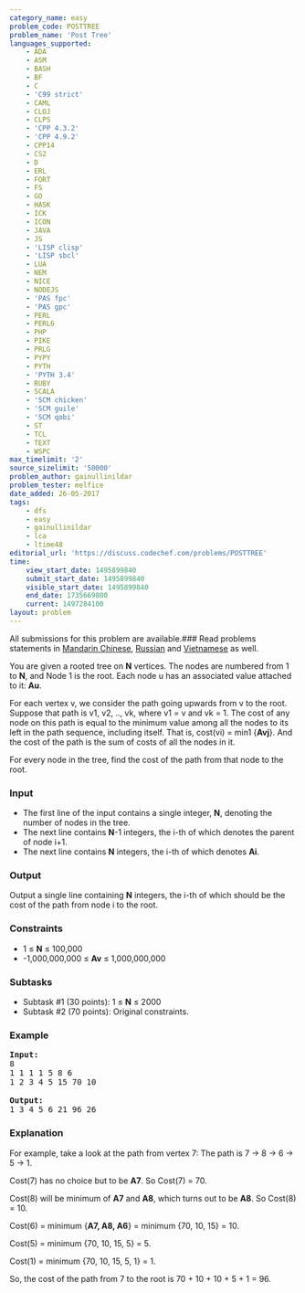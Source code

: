 ```yaml
---
category_name: easy
problem_code: POSTTREE
problem_name: 'Post Tree'
languages_supported:
    - ADA
    - ASM
    - BASH
    - BF
    - C
    - 'C99 strict'
    - CAML
    - CLOJ
    - CLPS
    - 'CPP 4.3.2'
    - 'CPP 4.9.2'
    - CPP14
    - CS2
    - D
    - ERL
    - FORT
    - FS
    - GO
    - HASK
    - ICK
    - ICON
    - JAVA
    - JS
    - 'LISP clisp'
    - 'LISP sbcl'
    - LUA
    - NEM
    - NICE
    - NODEJS
    - 'PAS fpc'
    - 'PAS gpc'
    - PERL
    - PERL6
    - PHP
    - PIKE
    - PRLG
    - PYPY
    - PYTH
    - 'PYTH 3.4'
    - RUBY
    - SCALA
    - 'SCM chicken'
    - 'SCM guile'
    - 'SCM qobi'
    - ST
    - TCL
    - TEXT
    - WSPC
max_timelimit: '2'
source_sizelimit: '50000'
problem_author: gainullinildar
problem_tester: melfice
date_added: 26-05-2017
tags:
    - dfs
    - easy
    - gainullinildar
    - lca
    - ltime48
editorial_url: 'https://discuss.codechef.com/problems/POSTTREE'
time:
    view_start_date: 1495899840
    submit_start_date: 1495899840
    visible_start_date: 1495899840
    end_date: 1735669800
    current: 1497284100
layout: problem
---
```

All submissions for this problem are available.###  Read problems statements in [Mandarin Chinese](http://www.codechef.com/download/translated/LTIME48/mandarin/POSTTREE.pdf), [Russian](http://www.codechef.com/download/translated/LTIME48/russian/POSTTREE.pdf) and [Vietnamese](http://www.codechef.com/download/translated/LTIME48/vietnamese/POSTTREE.pdf) as well.

You are given a rooted tree on **N** vertices. The nodes are numbered from 1 to **N**, and Node 1 is the root. Each node u has an associated value attached to it: **Au**.

For each vertex v, we consider the path going upwards from v to the root. Suppose that path is v1, v2, .., vk, where v1 = v and vk = 1. The cost of any node on this path is equal to the minimum value among all the nodes to its left in the path sequence, including itself. That is, cost(vi) = min1 {**Avj**}. And the cost of the path is the sum of costs of all the nodes in it.

For every node in the tree, find the cost of the path from that node to the root.

### Input

- The first line of the input contains a single integer, **N**, denoting the number of nodes in the tree.
- The next line contains **N**-1 integers, the i-th of which denotes the parent of node i+1.
- The next line contains **N** integers, the i-th of which denotes **Ai**.

### Output

Output a single line containing **N** integers, the i-th of which should be the cost of the path from node i to the root.

### Constraints

- 1 ≤ **N** ≤ 100,000
- -1,000,000,000 ≤ **Av** ≤ 1,000,000,000

### Subtasks

- Subtask #1 (30 points): 1 ≤ **N** ≤ 2000
- Subtask #2 (70 points): Original constraints.

### Example

<pre><b>Input:</b>
8
1 1 1 1 5 8 6
1 2 3 4 5 15 70 10

<b>Output:</b> 
1 3 4 5 6 21 96 26
</pre>
### Explanation

For example, take a look at the path from vertex 7: The path is 7 -&gt; 8 -&gt; 6 -&gt; 5 -&gt; 1.

Cost(7) has no choice but to be **A7**. So Cost(7) = 70.

 Cost(8) will be minimum of **A7** and **A8**, which turns out to be **A8**. So Cost(8) = 10.

 Cost(6) = minimum {**A7, A8, A6**} = minimum {70, 10, 15} = 10.

 Cost(5) = minimum {70, 10, 15, 5} = 5.

 Cost(1) = minimum {70, 10, 15, 5, 1} = 1.

So, the cost of the path from 7 to the root is 70 + 10 + 10 + 5 + 1 = 96.
